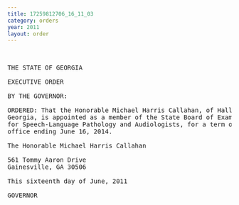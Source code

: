 ```yaml
---
title: 17259812706_16_11_03
category: orders
year: 2011
layout: order
---
```


<pre> 

THE STATE OF GEORGIA

EXECUTIVE ORDER

BY THE GOVERNOR:

ORDERED: That the Honorable Michael Harris Callahan, of Hall County,
Georgia, is appointed as a member of the State Board of Examiners
for Speech-Language Pathology and Audiologists, for a term of
office ending June 16, 2014.

The Honorable Michael Harris Callahan

561 Tommy Aaron Drive
Gainesville, GA 30506

This sixteenth day of June, 2011

GOVERNOR

</pre>
